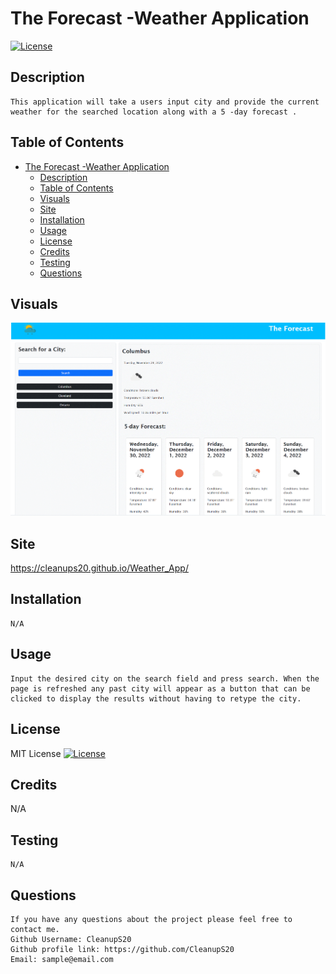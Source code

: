 
  
# The Forecast -Weather Application
  [![License](https://img.shields.io/badge/License-MIT-blue.svg)](https://opensource.org/licenses/MIT)
  
## Description
    This application will take a users input city and provide the current weather for the searched location along with a 5 -day forecast .
  
## Table of Contents
- [The Forecast -Weather Application](#the-forecast--weather-application)
  - [Description](#description)
  - [Table of Contents](#table-of-contents)
  - [Visuals](#visuals)
  - [Site](#site)
  - [Installation](#installation)
  - [Usage](#usage)
  - [License](#license)
  - [Credits](#credits)
  - [Testing](#testing)
  - [Questions](#questions)
 
## Visuals

![Alt text](https://github.com/CleanupS20/Weather_App/blob/main/Assets/Images/Screenshot.gif)

## Site

https://cleanups20.github.io/Weather_App/

## Installation
    N/A
## Usage

    Input the desired city on the search field and press search. When the page is refreshed any past city will appear as a button that can be clicked to display the results without having to retype the city. 
  
## License
  MIT License
  [![License](https://img.shields.io/badge/License-MIT-blue.svg)](https://opensource.org/licenses/https://img.shields.io/badge/License-MIT-blue.svg)
  
## Credits

  N/A

## Testing
    N/A

## Questions
    If you have any questions about the project please feel free to contact me.
    Github Username: CleanupS20
    Github profile link: https://github.com/CleanupS20
    Email: sample@email.com
      